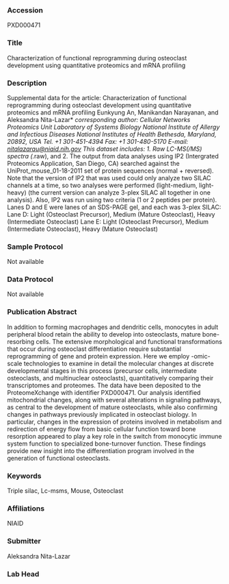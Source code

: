 ### Accession
PXD000471

### Title
Characterization of functional reprogramming during osteoclast development using quantitative proteomics and mRNA profiling

### Description
Supplemental data for the article: Characterization of functional reprogramming during osteoclast development using quantitative proteomics and mRNA profiling Eunkyung An, Manikandan Narayanan, and Aleksandra Nita-Lazar* *corresponding author: Cellular Networks Proteomics Unit Laboratory of Systems Biology National Institute of Allergy and Infectious Diseases National Institutes of Health Bethesda, Maryland, 20892, USA Tel. +1 301-451-4394 Fax:  +1 301-480-5170 E-mail: nitalazarau@niaid.nih.gov  This dataset includes: 1. Raw LC-MS(/MS) spectra (*.raw), and 2. The output from data analyses using IP2 (Intergrated Proteomics Application, San Diego, CA) searched against the UniProt_mouse_01-18-2011 set of protein sequences (normal + reversed). Note that the version of IP2 that was used could only analyze two SILAC channels at a time, so two analyses were performed (light-medium, light-heavy) (the current version can analyze 3-plex SILAC all together in one analysis).  Also, IP2 was run using two criteria (1 or 2 peptides per protein). Lanes D and E were lanes of an SDS-PAGE gel, and each was 3-plex SILAC: Lane D: Light (Osteoclast Precursor), Medium (Mature Osteoclast), Heavy (Intermediate Osteoclast) Lane E: Light (Osteoclast Precursor), Medium (Intermediate Osteoclast), Heavy (Mature Osteoclast)

### Sample Protocol
Not available

### Data Protocol
Not available

### Publication Abstract
In addition to forming macrophages and dendritic cells, monocytes in adult peripheral blood retain the ability to develop into osteoclasts, mature bone-resorbing cells. The extensive morphological and functional transformations that occur during osteoclast differentiation require substantial reprogramming of gene and protein expression. Here we employ -omic-scale technologies to examine in detail the molecular changes at discrete developmental stages in this process (precursor cells, intermediate osteoclasts, and multinuclear osteoclasts), quantitatively comparing their transcriptomes and proteomes. The data have been deposited to the ProteomeXchange with identifier PXD000471. Our analysis identified mitochondrial changes, along with several alterations in signaling pathways, as central to the development of mature osteoclasts, while also confirming changes in pathways previously implicated in osteoclast biology. In particular, changes in the expression of proteins involved in metabolism and redirection of energy flow from basic cellular function toward bone resorption appeared to play a key role in the switch from monocytic immune system function to specialized bone-turnover function. These findings provide new insight into the differentiation program involved in the generation of functional osteoclasts.

### Keywords
Triple silac, Lc-msms, Mouse, Osteoclast

### Affiliations
NIAID

### Submitter
Aleksandra Nita-Lazar

### Lab Head


